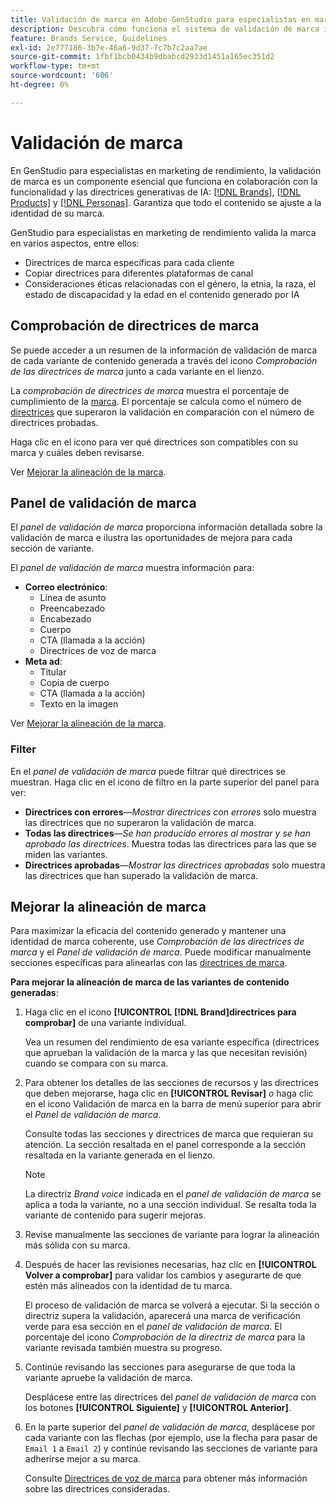 ```yaml
---
title: Validación de marca en Adobe GenStudio para especialistas en marketing de rendimiento
description: Descubra cómo funciona el sistema de validación de marca integrado en GenStudio para especialistas en marketing de rendimiento.
feature: Brands Service, Guidelines
exl-id: 2e777186-3b7e-46a6-9d37-7c7b7c2aa7ae
source-git-commit: 1fbf1bcb0434b9dbabcd2933d1451a165ec351d2
workflow-type: tm+mt
source-wordcount: '606'
ht-degree: 0%

---
```


# Validación de marca

En GenStudio para especialistas en marketing de rendimiento, la validación de marca es un componente esencial que funciona en colaboración con la funcionalidad y las directrices generativas de IA: [[!DNL Brands]](/help/user-guide/guidelines/brands.md), [[!DNL Products]](/help/user-guide/guidelines/products.md) y [[!DNL Personas]](/help/user-guide/guidelines/personas.md). Garantiza que todo el contenido se ajuste a la identidad de su marca.

GenStudio para especialistas en marketing de rendimiento valida la marca en varios aspectos, entre ellos:

* Directrices de marca específicas para cada cliente
* Copiar directrices para diferentes plataformas de canal
* Consideraciones éticas relacionadas con el género, la etnia, la raza, el estado de discapacidad y la edad en el contenido generado por IA

## Comprobación de directrices de marca

Se puede acceder a un resumen de la información de validación de marca de cada variante de contenido generada a través del icono _Comprobación de las directrices de marca_ junto a cada variante en el lienzo.

La _comprobación de directrices de marca_ muestra el porcentaje de cumplimiento de la [marca](brands.md). El porcentaje se calcula como el número de [directrices](overview.md) que superaron la validación en comparación con el número de directrices probadas.

Haga clic en el icono para ver qué directrices son compatibles con su marca y cuáles deben revisarse.

Ver [Mejorar la alineación de la marca](#improve-brand-alignment).

## Panel de validación de marca

El _panel de validación de marca_ proporciona información detallada sobre la validación de marca e ilustra las oportunidades de mejora para cada sección de variante.

El _panel de validación de marca_ muestra información para:

* **Correo electrónico**:
   * Línea de asunto
   * Preencabezado
   * Encabezado
   * Cuerpo
   * CTA (llamada a la acción)
   * Directrices de voz de marca
* **Meta ad**:
   * Titular
   * Copia de cuerpo
   * CTA (llamada a la acción)
   * Texto en la imagen

Ver [Mejorar la alineación de la marca](#improve-brand-alignment).

### Filter

En el _panel de validación de marca_ puede filtrar qué directrices se muestran. Haga clic en el icono de filtro en la parte superior del panel para ver:

* **Directrices con errores**—_Mostrar directrices con errores_ solo muestra las directrices que no superaron la validación de marca.
* **Todas las directrices**—_Se han producido errores al mostrar y se han aprobado las directrices_. Muestra todas las directrices para las que se miden las variantes.
* **Directrices aprobadas**—_Mostrar las directrices aprobadas_ solo muestra las directrices que han superado la validación de marca.

<!-- The _Brand validation panel_ has different areas of focus for each content channel:

* Email - brand voice and channel compliance
* Images - application photography restrictions and other considerations -->

## Mejorar la alineación de marca

Para maximizar la eficacia del contenido generado y mantener una identidad de marca coherente, use _Comprobación de las directrices de marca_ y el _Panel de validación de marca_. Puede modificar manualmente secciones específicas para alinearlas con las [directrices de marca](brands.md).

**Para mejorar la alineación de marca de las variantes de contenido generadas**:

1. Haga clic en el icono **[!UICONTROL [!DNL Brand]directrices para comprobar]** de una variante individual.

   Vea un resumen del rendimiento de esa variante específica (directrices que aprueban la validación de la marca y las que necesitan revisión) cuando se compara con su marca.

1. Para obtener los detalles de las secciones de recursos y las directrices que deben mejorarse, haga clic en **[!UICONTROL Revisar]** _o_ haga clic en el icono Validación de marca en la barra de menú superior para abrir el _Panel de validación de marca_.

   Consulte todas las secciones y directrices de marca que requieran su atención. La sección resaltada en el panel corresponde a la sección resaltada en la variante generada en el lienzo.

   >[!NOTE]
   >
   > La directriz _Brand voice_ indicada en el _panel de validación de marca_ se aplica a toda la variante, no a una sección individual. Se resalta toda la variante de contenido para sugerir mejoras.

1. Revise manualmente las secciones de variante para lograr la alineación más sólida con su marca.

1. Después de hacer las revisiones necesarias, haz clic en **[!UICONTROL Volver a comprobar]** para validar los cambios y asegurarte de que estén más alineados con la identidad de tu marca.

   El proceso de validación de marca se volverá a ejecutar. Si la sección o directriz supera la validación, aparecerá una marca de verificación verde para esa sección en el _panel de validación de marca_. El porcentaje del icono _Comprobación de la directriz de marca_ para la variante revisada también muestra su progreso.

1. Continúe revisando las secciones para asegurarse de que toda la variante apruebe la validación de marca.

   Desplácese entre las directrices del _panel de validación de marca_ con los botones **[!UICONTROL Siguiente]** y **[!UICONTROL Anterior]**.

1. En la parte superior del _panel de validación de marca_, desplácese por cada variante con las flechas (por ejemplo, use la flecha para pasar de `Email 1` a `Email 2`) y continúe revisando las secciones de variante para adherirse mejor a su marca.

   Consulte [Directrices de voz de marca](/help/user-guide/guidelines/brands.md#brand-voice-guidelines) para obtener más información sobre las directrices consideradas.
